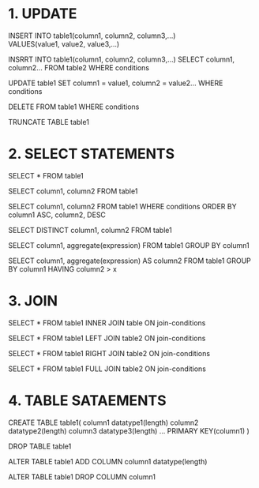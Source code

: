 # 1. UPDATE

INSERT INTO table1(column1, column2, column3,...)  
VALUES(value1, value2, value3,...)

INSRRT INTO table1(column1, column2, column3,...)
SELECT column1, column2... FROM table2
WHERE conditions

UPDATE table1
SET column1 = value1, column2 = value2...
WHERE conditions

DELETE FROM table1
WHERE conditions

TRUNCATE TABLE table1


# 2. SELECT STATEMENTS

SELECT * FROM table1

SELECT column1, column2 FROM table1

SELECT column1, column2 FROM table1
WHERE conditions
ORDER BY column1 ASC, column2, DESC

SELECT DISTINCT column1, column2
FROM table1

SELECT column1, aggregate(expression)
FROM table1
GROUP BY column1

SELECT column1, aggregate(expression) AS column2
FROM table1
GROUP BY column1
HAVING column2 > x


# 3. JOIN

SELECT * FROM table1
INNER JOIN table ON join-conditions

SELECT * FROM table1
LEFT JOIN table2 ON join-conditions

SELECT * FROM table1
RIGHT JOIN table2 ON join-conditions

SELECT * FROM table1
FULL JOIN table2 ON join-conditions


# 4. TABLE SATAEMENTS

CREATE TABLE table1(
  column1 datatype1(length)
  column2 datatype2(length)
  column3 datatype3(length)
  ...
  PRIMARY KEY(column1)
)

DROP TABLE table1

ALTER TABLE table1
ADD COLUMN column1 datatype(length)

ALTER TABLE table1
DROP COLUMN column1
